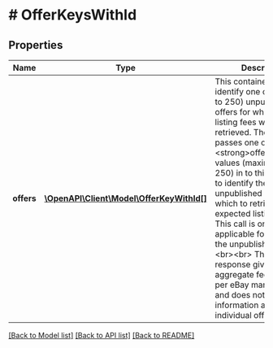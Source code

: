 # # OfferKeysWithId

## Properties

Name | Type | Description | Notes
------------ | ------------- | ------------- | -------------
**offers** | [**\OpenAPI\Client\Model\OfferKeyWithId[]**](OfferKeyWithId.md) | This container is used to identify one or more (up to 250) unpublished offers for which expected listing fees will be retrieved. The user passes one or more &lt;strong&gt;offerId&lt;/strong&gt; values (maximum of 250) in to this container to identify the unpublished offers in which to retrieve expected listing fees. This call is only applicable for offers in the unpublished state. &lt;br&gt;&lt;br&gt; The call response gives aggregate fee amounts per eBay marketplace, and does not give fee information at the individual offer level. | [optional]

[[Back to Model list]](../../README.md#models) [[Back to API list]](../../README.md#endpoints) [[Back to README]](../../README.md)
